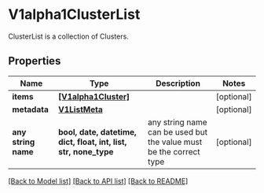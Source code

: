 # V1alpha1ClusterList

ClusterList is a collection of Clusters.

## Properties
Name | Type | Description | Notes
------------ | ------------- | ------------- | -------------
**items** | [**[V1alpha1Cluster]**](V1alpha1Cluster.md) |  | [optional] 
**metadata** | [**V1ListMeta**](V1ListMeta.md) |  | [optional] 
**any string name** | **bool, date, datetime, dict, float, int, list, str, none_type** | any string name can be used but the value must be the correct type | [optional]

[[Back to Model list]](../README.md#documentation-for-models) [[Back to API list]](../README.md#documentation-for-api-endpoints) [[Back to README]](../README.md)


